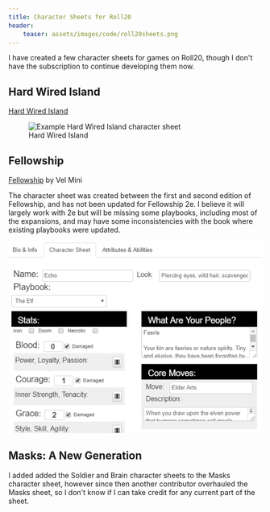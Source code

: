 ```yaml
---
title: Character Sheets for Roll20
header:
    teaser: assets/images/code/roll20sheets.png
---
```


I have created a few character sheets for games on Roll20, though I don't have the subscription to continue developing them now.

## Hard Wired Island

[Hard Wired Island](https://ettin.itch.io/hard-wired-island)

<figure>
  <img src="{{site.url}}/assets/images/code/roll20sheets_HWI.png" alt="Example Hard Wired Island character sheet"/>
  <figcaption>Hard Wired Island</figcaption>
</figure>

## Fellowship

[Fellowship](https://liberigothica.itch.io/fellowship-a-tabletop-adventure-game) by Vel Mini

The character sheet was created between the first and second edition of Fellowship, and has not been updated for Fellowship 2e. I believe it will largely work with 2e but will be missing some playbooks, including most of the expansions, and may have some inconsistencies with the book where existing playbooks were updated.

![Example Fellowship character sheet](/assets/images/code/roll20sheets_Fellowship.png)

## Masks: A New Generation

I added added the Soldier and Brain character sheets to the Masks character sheet, however since then another contributor overhauled the Masks sheet, so I don't know if I can take credit for any current part of the sheet.